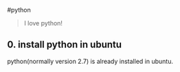 #python
> I love python!

## 0. install python in ubuntu
python(normally version 2.7) is already installed in ubuntu.
